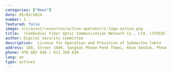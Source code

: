 ```yaml
---
categories: ["News"]
date: 05/03/2024
number: 1 .
featured: false
image: src/asset/resources/active-operator/1-logo-active.png
title:  (Cambodia) Fiber Optic Communication Network Co., Ltd. (CFOCN) 
author: Digital Security Committee
description:  License for Operation and Provision of Submarine Cable
address: 168, Street 1946, Sangkat Phnom Penh Thmei, Khan SenSok, Phnom Penh
phone: 070 882 645 / 011 369 028
lang: en
type: actives
---
```

